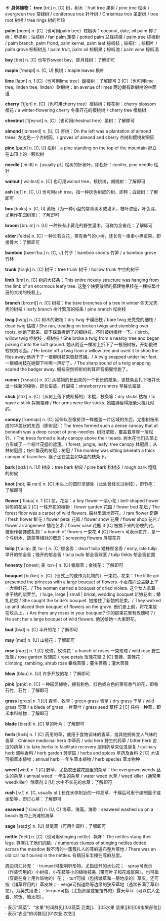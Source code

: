 ☀ <span class="category">**具体植物：**</span>
<span class="vocabulary">**tree**</span> [tri:] 
<span class="definition">n. [C] 树，树木：</span>fruit tree 果树 / pine tree 松树 / evergreen tree 常绿树 / coniferous tree 针叶树 / Christmas tree 圣诞树 / tree root 树根 / tree rings 树的年轮
           
<span class="vocabulary">**palm**</span> [pɑ:m]
<span class="definition">n. [C]（也可用palm tree）棕榈树：</span>coconut, date, oil palm 椰子树；枣椰树；油棕树 / fan palm 蒲葵 / potted palm 盆栽棕榈 / palm tree 棕榈树 / palm branch, palm frond, palm kernel, palm leaf 棕榈枝；棕桐仁；棕桐叶 / palm grove 棕榈树丛 / palm fruit, palm oil 棕榈果；棕榈油 / palm wine 棕榈酒

<span class="vocabulary">**bay**</span> [beɪ] 
<span class="definition">n. [C] 也写作sweet bay，即月桂树：</span>了解即可

<span class="vocabulary">**maple**</span> ['meɪpl] 
<span class="definition">n. [C, U] 枫树：</span>maple leaves 枫叶
           
<span class="vocabulary">**lime**</span> [laɪm]
<span class="definition">n. 1 [C]（也可用lime tree）酸橙树：</span>了解即可 <span class="definition">2 [C]（也可用lime tree, linden tree, linden）欧椴树：</span>an avenue of limes 两边栽有欧椴树的林荫道           
           
<span class="vocabulary">**cherry**</span> [ˈtʃeri]
<span class="definition">n. [C]（也可用cherry tree）樱桃树；樱花树：</span>cherry blossom 樱花 / a winter-flowering cherry 冬季开花的樱桃树 / cherry tree 樱桃树

<span class="vocabulary">**chestnut**</span> [ˈtʃesnʌt]
<span class="definition">n. [C]（也可用chestnut tree）栗树：</span>了解即可

<span class="vocabulary">**almond**</span> [ˈɑ:mənd]
<span class="definition">n. [U, C] 杏树：</span>On the left was a plantation of almond trees. 左边是一个杏树园。/ groves of almond and cherry 杏树和樱桃树果园

<span class="vocabulary">**pine**</span> [paɪn] 
<span class="definition">n. [C, U] 松树：</span>a pine standing on the top of the mountain 挺立在山顶上的一颗松树

<span class="vocabulary">**needle**</span> ['ni:dl] 
<span class="definition">n. [usually pl.] 松树的针状叶，即松针：</span>conifer, pine needle 松针

<span class="vocabulary">**walnut**</span> ['wɔ:lnʌt] 
<span class="definition">n. [C] 也可用walnut tree，核桃树，胡桃树：</span>了解即可

<span class="vocabulary">**ash**</span> [æʃ] 
<span class="definition">n. [C, U] 也可用ash tree，指一种灰色树皮的树，即梣；白蜡树：</span>了解即可

<span class="vocabulary">**box**</span> [bɒks] 
<span class="definition">n. [C, U] 黄杨（为一种小型的常青树木或灌木，枝叶浓密，叶色深，尤用作花园树篱）：</span>了解即可

<span class="vocabulary">**broom**</span> [bru:m] 
<span class="definition">n. [U] 一种长有小黄花的野生灌木，可称为金雀花：</span>了解即可

<span class="vocabulary">**elder**</span> ['eldə] 
<span class="definition">n. [C] 一种长有白花，带有香气的小树，还长有一串串小黑浆果，即接骨木：</span>了解即可

<span class="vocabulary">**bamboo**</span> [bæm'bu:] 
<span class="definition">n. [C, U] 竹子：</span>bamboo shoots 竹笋 / a bamboo grove 竹林

<span class="vocabulary">**trunk**</span> [trʌŋk] 
<span class="definition">n. [C] 树干：</span>tree trunk 树干 / hollow trunk 中空的树干 
           
<span class="vocabulary">**limb**</span> [lɪm]
<span class="definition">n. [C] 树的大枝条：</span>This entire rickety structure was hanging from the limb of an enormous leafy tree. 这整个快要散架的搭建物吊挂在一棵枝繁叶茂的大树的枝杈上。

<span class="vocabulary">**branch**</span> [brɑːntʃ] 
<span class="definition">n. [C] 树枝：</span>the bare branches of a tree in winter 冬天光秃秃的树枝 / leafy branch 树叶繁茂的枝条 / pine branch 松树枝
           
<span class="vocabulary">**twig**</span> [twɪg]
<span class="definition">n. [C] 树木的嫩枝：</span>dry twig 干燥细枝 / bare twig 光秃秃的细枝 / dead twig 枯枝 / She ran, treading on broken twigs and stumbling over roots. 她跑了起来，脚下踩着折断了的细树枝，不时被树根绊一下。/ birch, willow twig 桦树枝；柳树枝 / She broke a twig from a nearby tree and began poking it into the soft ground. 她从附近一棵树上折下了一根细树枝，开始戳进软软的地面。/ He broke off a twig from a willow tree and used it to shoo the flies away.他折下了一根柳树枝来驱赶苍蝇。/ A twig snapped under her feet. 一根细树枝在她脚下咔嚓一声断了。/ The sharp sound of a twig snapping scared the badger away. 细枝突然折断的刺耳声音把獾惊跑了。
           
<span class="vocabulary">**runner**</span> [ˈrʌnə(r)]
<span class="definition">n. [C] 从植物的长出来的一个长长的枝条，该枝条会扎下根并长出一株新的植物，即长匐茎，纤匐枝：</span>strawberry runners 草莓长匐茎
 
<span class="vocabulary">**stick**</span> [stɪk] 
<span class="definition">n. [C]（从树上落下或断掉的）木棍，枝条等：</span>dry sticks 枯枝 / to wave a stick 挥舞棍棒 / Her arms were like sticks. 她胳膊瘦得跟柴火棍儿似的。
        
<span class="vocabulary">**canopy**</span> [ˈkænəpi]
<span class="definition">n. [C] 延伸以至像房顶一样覆盖一片区域的东西，尤指树枝形成的华盖状的东西（即树冠）：</span>The trees formed such a dense canopy that all beneath was a deep carpet of pine-needles. 树冠浓密，覆盖着厚厚一层松针。/ The trees formed a leafy canopy above their heads. 树木在他们头顶上方形成了一个枝叶茂盛的遮篷。/ forest, jungle, leafy, tree canopy 林冠层；从林树冠层；枝叶繁茂的树冠；树冠 / The monkey was sitting beneath a thick canopy of branches. 猴子坐在芸芸如华盖的枝条下。

<span class="vocabulary">**bark**</span> [bɑːk] 
<span class="definition">n. [U] 树皮：</span>tree bark 树皮 / pine bark 松树皮 / rough bark 粗糙的树皮
           
<span class="vocabulary">**knot**</span> [nɒt; 美 nɑ:t]
<span class="definition">n. [C] 木头上的圆形坚硬处（此处曾经长过树枝），即节疤：</span>了解即可

<span class="vocabulary">**flower**</span> ['flaʊə] 
<span class="definition">n. 1 [C] 花，花朵：</span>a tiny flower 一朵小花 / bell-shaped flower 钟形的花朵 <span class="definition">2 [C] 一株开花的植物：</span>flower garden 花园 / flower bed 花坛 / The forest floor was a carpet of wild flowers. 森林里满地野花。/ rare flower 奇葩 / fresh flower 鲜花 / flower petal 花瓣 / flower show 花展 / flower shop 花店 / flower arrangement 插花艺术 / flower vase 花瓶 <span class="definition">3 [C] 被摘下来的带梗的花，被用作装饰或礼物：</span>a bunch of flowers 一束花 <span class="definition">4 [C] flowers 可表示花卉，是一个与树木、蔬菜等相对的概念：</span>screening flowers 屏障花卉 
                      
<span class="vocabulary">**tulip**</span> [ˈtju:lɪp; 美 ˈtu:-]
<span class="definition">n. [C] 郁金香：</span>dwarf tulip 矮株郁金香 / early, late tulip 早开的郁金香；晚开的郁金香 / tulip bulb 郁金香球茎 / tulip fields 郁金香花圃
           
<span class="vocabulary">**honesty**</span> [ˈɒnəsti; 美 ˈɑ:n-]
<span class="definition">n. [U] 银扇草；金钱花：</span>了解即可

<span class="vocabulary">**bouquet**</span> [buˈkeɪ]
<span class="definition">n. [C]（仪式上的或作为礼物的）一束花、花束：</span>The little girl presented the princess with a large bouquet of flowers. 小女孩向公主献上了一大束鲜花。/ The woman carried a bouquet of dried violets. 这个女人拿着一束干枯的紫罗兰。/ huge, large | small | bridal, wedding bouquet 新娘花束；婚礼花束 / She caught the bride's bouquet. 她接住了新娘的花束。/ They walked up and placed their bouquet of flowers on the grave. 他们走上前，将花束放在坟头上。/ Are there any roses in your bouquet? 你的那束花里有玫瑰吗？/ He sent her a large bouquet of wild flowers. 他送给她一大束野花。
           
<span class="vocabulary">**bud**</span> [bʌd]
<span class="definition">n. [C] 半开的花：</span>了解即可

<span class="vocabulary">**may**</span> [meɪ] 
<span class="definition">n. [U] 山楂花：</span>了解即可

<span class="vocabulary">**rose**</span> [rəʊz] 
<span class="definition">n. 1 [C] 玫瑰，玫瑰花：</span>a bunch of roses 一束玫瑰 / wild rose 野生玫瑰 / rose garden 玫瑰园 / rose petals 玫瑰花瓣 <span class="definition">2 [C] 蔷薇，蔷薇花：</span>climbing, rambling, shrub rose 攀缘蔷薇；蔓生蔷薇；灌木蔷薇 

<span class="vocabulary">**blow**</span> [bləʊ] 
<span class="definition">n. [U] 许多开放的花：</span>了解即可

<span class="vocabulary">**pink**</span> [pɪŋk] 
<span class="definition">n. [C] 一种园艺植物，拥有粉色、红色或白色的带有香气的花，即香石竹，石竹：</span>了解即可

<span class="vocabulary">**grass**</span> [ɡrɑːs] 
<span class="definition">n. 1 [U] 青草、牧草：</span>green grass 青草 / dry grass 干草 / wild grass 野草 / a blade of grass 一片草叶 / grass seed 草籽 <span class="definition">2 [C] 任何一种草，即禾本科植物：</span>了解即可 
                     
<span class="vocabulary">**blade**</span> [bleɪd]
<span class="definition">n. [C] 草的叶片：</span>了解即可           

<span class="vocabulary">**herb**</span> [hə:b] 
<span class="definition">n. 1 [C] 药用的草，或用于食物调味的香草，或其他拥有宜人气味的香草：</span>Chinese medicinal herb 中草药 / wild herb 野生的药草 / bitter herb 苦涩的药草 / to take herbs to facilitate recovery 服用药草来促进康复 / culinary herb 调味香料 / herb garden 芳草园 / herbs and spices 草药及香料 <span class="definition">2 [C] 术语可指草本植物：</span>annual herb 一年生草本植物 / herb species 草本物种

<span class="vocabulary">**weed**</span> [wi:d] 
<span class="definition">n. 1 [C] 野草，尤指农田或花园里的杂草：</span>the overgrown weeds 丛生的杂草 / annual weed 一年生的杂草 / water weed 水草 / weed killer（通常用weedkiller）除草剂 <span class="definition">2 [U] 水中不长花的水草：</span>了解即可

<span class="vocabulary">**rush**</span> [rʌʃ] 
<span class="definition">n. [C, usually pl.] 长在水体附近的一种高草，干燥后可用于编制篮子或坐垫等，即灯心草：</span>了解即可

<span class="vocabulary">**seaweed**</span> ['si:wi:d] 
<span class="definition">n. [U, C] 海草，海藻，海带：</span>seaweed washed up on a beach 被冲上海滩的海草
           
<span class="vocabulary">**sage**</span> [seɪdʒ]
<span class="definition">n. [U] 鼠尾草（可用作调料：</span>了解即可
           
<span class="vocabulary">**nettle**</span> [ˈnetl]
<span class="definition">n. [C]（也可用stinging nettle）荨麻：</span>The nettles stung their legs. 荨麻扎了他们的腿。/ numerous clumps of stinging nettles dotted across the meadow 数不清的一簇簇扎人的荨麻遍布整片草地 / There was an old car half buried in the nettles. 有辆旧车半掩在荨麻丛里。

周边词汇补充：
· trumpet可指喇叭形物，尤指绽开的水仙花；
· spray可表示（作装饰用的）小树枝，小花枝等小的植物枝条（带有叶子和花或浆果）。也可指（穿戴在身上用作饰物的）花；
· turf可指（包括矮草和一层地皮的）草皮。还可指（铺草坪用的）草皮块；
· verge可指道路等边缘的狭窄草地（通常长满了草和花），为英式用法；
· terrace可指（尤指房屋或餐馆外的）露天草坪（可以供人坐着、吃饭、晒太阳）。
           
· 表示“蔬菜”、“水果”的词群见[[03蔬菜 豆类]]、[[05水果 坚果]]和[[06水果部位]]
· 表示“农业”的词群见[[01农业 农艺]]
